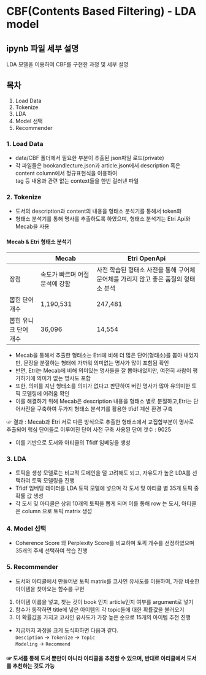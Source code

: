 # CBF(Contents Based Filtering) - LDA model 

## ipynb 파일 세부 설명
LDA 모델을 이용하여 CBF를 구현한 과정 및 세부 설명

## 목차
1. Load Data
2. Tokenize
3. LDA
4. Model 선택
5. Recommender

### 1. Load Data
- data/CBF 폴더에서 필요한 부분이 추출된 json파일 로드(private)  
- 각 파일들은 bookandlecture.json과 article.json에서 description 혹은 content column에서 정규표현식을 이용하여    
tag 등 내용과 관련 없는 context들을 한번 걸러낸 파일

### 2. Tokenize
- 도서의 description과 content의 내용을 형태소 분석기를 통해서 token화
- 형태소 분석기를 통해 명사를 추출하도록 하였으며, 형태소 분석기는 Etri Api와 Mecab을 사용

#### Mecab & Etri 형태소 분석기
||Mecab|Etri OpenApi|
|--|--|--|
|장점|속도가 빠르며 어절 분석에 강함|사전 학습된 형태소 사전을 통해 구어체 문어체를 가리지 않고 좋은 품질의 형태소 분석|
| 뽑힌 단어 개수 |1,190,531     |247,481|
| 뽑힌 유니크 단어 개수 | 36,096    |14,554|

- Mecab을 통해서 추출한 형태소는 Etri에 비해 더 많은 단어(형태소)를 뽑아 내었지만, 문장을 분절하는 형태에 가까워 의미없는 명사가 많이 포함됨 확인   
- 반면, Etri는 Mecab에 비해 의미있는 명사들을 잘 뽑아내었지만, 여전히 사람이 평가하기에 의미가 없는 명사도 포함
- 또한, 의미를 지닌 형태소를 의미가 없다고 판단하여 버린 명사가 많아 유의미한 토픽 모델링에 어려움 확인
- 이를 해결하기 위해 Mecab은 description 내용을 형태소 별로 분절하고,Etri는 단어사전을 구축하여 두가지 형태소 분석기를 활용한 tfidf 계산 환경 구축

☞ 결과 : Mecab과 Etri 서로 다른 방식으로 추출한 형태소에서 교집합부분이 명사로 추출되어 핵심 단어들로 이루어진 단어 사전 구축
사용된 단어 갯수 : 9025
- 이를 기반으로 도서와 아티클의 Tfidf 임베딩을 생성

### 3. LDA
- 토픽을 생성 모델로는 비교적 도메인을 덜 고려해도 되고, 자유도가 높은 LDA를 선택하여 토픽 모델링을 진행
- Tfidf 임베딩 데이터를 LDA 토픽 모델에 넣으며 각 도서 및 아티클 별 35개 토픽 중 확률 값 생성
- 각 도서 및 아티클은 상위 10개의 토픽을 뽑게 되며 이를 통해 row 는 도서, 아티클은 column 으로 토픽 matrix 생성

### 4. Model 선택
- Coherence Score 와 Perplexity Score를 비교하며 토픽 개수를 선정하였으며 35개의 주제 선택하여 학습 진행

### 5. Recommender
- 도서와 아티클에서 만들어낸 토픽 matrix를 코사인 유사도를 이용하여, 가장 비슷한 아이템을 찾아오는 함수를 구현  
1. 아이템 이름을 넣고, 찾는 것이 book 인지 article인지 여부를 argument로 넣기 
2. 함수가 동작하면 title에 넣은 아이템의 각 topic들에 대한 확률값을 불러오기  
3. 이 확률값을 가지고 코사인 유사도가 가장 높은 순으로 15개의 아이템 추천 진행

- 지금까지 과정을 크게 도식화하면 다음과 같다.  
<code>Desciption</code> → <code>Tokenize</code> → <code>Topic Modeling</code> → <code>Recommend</code>

#### ☞ 도서를 통해 도서 뿐만이 아니라 아티클을 추천할 수 있으며, 반대로 아티클에서 도서를 추천하는 것도 가능

